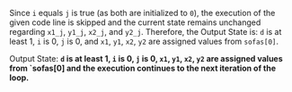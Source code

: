 Since `i` equals `j` is true (as both are initialized to `0`), the execution of the given code line is skipped and the current state remains unchanged regarding `x1_j`, `y1_j`, `x2_j`, and `y2_j`. Therefore, the Output State is: `d` is at least 1, `i` is 0, `j` is 0, and `x1`, `y1`, `x2`, `y2` are assigned values from `sofas[0]`.

Output State: **`d` is at least 1, `i` is 0, `j` is 0, `x1`, `y1`, `x2`, `y2` are assigned values from `sofas[0] and the execution continues to the next iteration of the loop.**